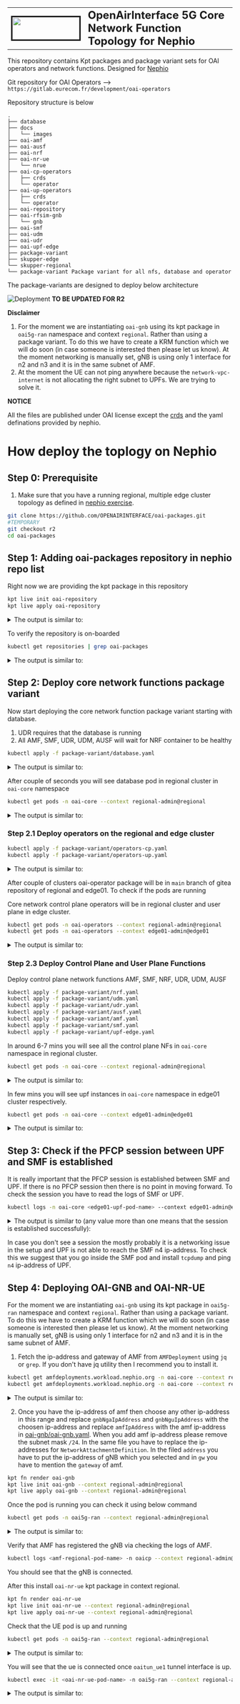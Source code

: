 <table style="border-collapse: collapse; border: none;">
  <tr style="border-collapse: collapse; border: none;">
    <td style="border-collapse: collapse; border: none;">
      <a href="http://www.openairinterface.org/">
         <img src="./docs/images/oai_final_logo.png" alt="" border=3 height=50 width=150>
         </img>
      </a>
    </td>
    <td style="border-collapse: collapse; border: none; vertical-align: center;">
      <b><font size = "5">OpenAirInterface 5G Core Network Function Topology for Nephio</font></b>
    </td>
  </tr>
</table>

This repository contains Kpt packages and package variant sets for OAI operators and network functions. Designed for [Nephio](https://nephio.org/)

Git repository for OAI Operators --> `https://gitlab.eurecom.fr/development/oai-operators` 

Repository structure is below

```
.
├── database
├── docs
│   └── images
├── oai-amf
├── oai-ausf
├── oai-nrf
├── oai-nr-ue
│   └── nrue
├── oai-cp-operators
│   ├── crds
│   └── operator
├── oai-up-operators
│   ├── crds
│   └── operator
├── oai-repository
├── oai-rfsim-gnb
│   └── gnb
├── oai-smf
├── oai-udm
├── oai-udr
├── oai-upf-edge
├── package-variant
├── skupper-edge
└── skupper-regional
└── package-variant	Package variant for all nfs, database and operator
```

The package-variants are designed to deploy below architecture

![Deployment](./docs/images/oai-package-variant.jpg) **TO BE UPDATED FOR R2**

**Disclaimer**

1. For the moment we are instantiating `oai-gnb` using its kpt package in `oai5g-ran` namespace and context `regional`. Rather than using a package variant. To do this we have to create a KRM function which we will do soon (in case someone is interested then please let us know). At the moment networking is manually set, gNB is using only 1 interface for n2 and n3 and it is in the same subnet of AMF.
2. At the moment the UE can not ping anywhere because the `network-vpc-internet` is not allocating the right subnet to UPFs. We are trying to solve it.

**NOTICE**

All the files are published under OAI license except the [crds](./oai-operators/crds) and the yaml definations provided by nephio.

# How deploy the toplogy on Nephio

## Step 0: Prerequisite

1. Make sure that you have a running regional, multiple edge cluster topology as defined in [nephio exercise](https://github.com/nephio-project/docs/blob/v1.0.1/user-guide/exercises.md). 

```bash
git clone https://github.com/OPENAIRINTERFACE/oai-packages.git
#TEMPORARY
git checkout r2
cd oai-packages
```

## Step 1: Adding oai-packages repository in nephio repo list

Right now we are providing the kpt package in this repository 

```bash
kpt live init oai-repository
kpt live apply oai-repository
```

<details>
<summary>The output is similar to:</summary>

```console
installing inventory ResourceGroup CRD.
inventory update started
inventory update finished
apply phase started
repository.config.porch.kpt.dev/oai-packages apply successful
apply phase finished
reconcile phase started
repository.config.porch.kpt.dev/oai-packages reconcile pending
repository.config.porch.kpt.dev/oai-packages reconcile successful
reconcile phase finished
inventory update started
inventory update finished
apply result: 1 attempted, 1 successful, 0 skipped, 0 failed
reconcile result: 1 attempted, 1 successful, 0 skipped, 0 failed, 0 timed out
```
</details>

To verify the repository is on-boarded

```bash
kubectl get repositories | grep oai-packages
```

<details>
<summary>The output is similar to:</summary>

```console
NAME                      TYPE   CONTENT   DEPLOYMENT   READY   ADDRESS
oai-packages              git    Package   false        True    https://github.com/OPENAIRINTERFACE/oai-packages
```
</details>


## Step 2: Deploy core network functions package variant

Now start deploying the core network function package variant starting with database. 

1. UDR requires that the database is running 
2. All AMF, SMF, UDR, UDM, AUSF will wait for NRF container to be healthy

```bash
kubectl apply -f package-variant/database.yaml
```
<details>
<summary>The output is similar to:</summary>

```console
packagevariantset.config.porch.kpt.dev/regional-oai-database created
```
</details>

After couple of seconds you will see database pod in regional cluster in `oai-core` namespace

```bash
kubectl get pods -n oai-core --context regional-admin@regional
```
<details>
<summary>The output is similar to:</summary>

```console
NAME                     READY   STATUS    RESTARTS   AGE
mysql-5c6cb749bc-nsdsp   1/1     Running   0          47s
```
</details>

### Step 2.1 Deploy operators on the regional and edge cluster

```bash
kubectl apply -f package-variant/operators-cp.yaml
kubectl apply -f package-variant/operators-up.yaml
```
<details>
<summary>The output is similar to:</summary>

```console
packagevariant.config.porch.kpt.dev/oai-cp-operators created
packagevariant.config.porch.kpt.dev/oai-up-operators created
```
</details>

After couple of clusters oai-operator package will be in `main` branch of gitea repository of regional and edge01. To check if the pods are running

Core network control plane operators will be in regional cluster and user plane in edge cluster.

```bash
kubectl get pods -n oai-operators --context regional-admin@regional
kubectl get pods -n oai-operators --context edge01-admin@edge01
```
<details>
<summary>The output is similar to:</summary>

```console
## control plane
NAME                                   READY   STATUS    RESTARTS   AGE
oai-amf-controller-55dfbf8c4-9qdl4     1/1     Running   0          2m24s
oai-ausf-controller-769d64999f-28ntm   1/1     Running   0          2m24s
oai-nrf-controller-67f556bf75-8svd5    1/1     Running   0          2m24s
oai-smf-controller-5b6db9f5cb-klfsw    1/1     Running   0          2m24s
oai-udm-controller-867847d4cb-qdrzl    1/1     Running   0          2m24s
oai-udr-controller-764f4bfdb9-zw622    1/1     Running   0          2m24s
## user plane
NAME                                  READY   STATUS    RESTARTS   AGE
oai-upf-controller-75cbc869cb-zchjl   1/1     Running   0          11s
```
</details>


### Step 2.3 Deploy Control Plane and User Plane Functions

Deploy control plane network functions AMF, SMF, NRF, UDR, UDM, AUSF

```bash
kubectl apply -f package-variant/nrf.yaml
kubectl apply -f package-variant/udm.yaml
kubectl apply -f package-variant/udr.yaml
kubectl apply -f package-variant/ausf.yaml
kubectl apply -f package-variant/amf.yaml
kubectl apply -f package-variant/smf.yaml
kubectl apply -f package-variant/upf-edge.yaml
```

In around 6-7 mins you will see all the control plane NFs in `oai-core` namespace in regional cluster.

```bash
kubectl get pods -n oai-core --context regional-admin@regional
```
<details>
<summary>The output is similar to:</summary>

```console
NAME                             READY   STATUS    RESTARTS      AGE
amf-regional-5667d55644-nkthg    1/1     Running   0             85s
ausf-regional-77867547bb-vl92j   1/1     Running   0             85s
mysql-5c6cb749bc-hn26d           1/1     Running   0             15m
nrf-regional-7c79d988f5-lszwk    1/1     Running   0             85s
smf-regional-5966dfd454-fc484    1/1     Running   0             82s
udm-regional-56f78c9c7c-44556    1/1     Running   0             85s
udr-regional-6f685c97db-2vrb7    1/1     Running   0             85s
```
</details>

In few mins you will see upf instances in `oai-core` namespace in edge01 cluster respectively. 

```bash
kubectl get pods -n oai-core --context edge01-admin@edge01
```

<details>
<summary>The output is similar to:</summary>

```console
NAME                          READY   STATUS    RESTARTS   AGE
upf-edge01-696976df64-gwn42   1/1     Running   0          42m
```
</details>

## Step 3: Check if the PFCP session between UPF and SMF is established

It is really important that the PFCP session is established between SMF and UPF. If there is no PFCP session then there is no point in moving forward. To check the session you have to read the logs of SMF or UPF. 

```bash
kubectl logs -n oai-core <edge01-upf-pod-name> --context edge01-admin@edge01 | grep 'Received SX HEARTBEAT REQUEST' | wc -l
```

<details>
<summary>The output is similar to (any value more than one means that the session is established successfully):</summary>

```console
26
```
</details>

In case you don't see a session the mostly probably it is a networking issue in the setup and UPF is not able to reach the SMF n4 ip-address. To check this we suggest that you go inside the SMF pod and install `tcpdump` and ping `n4` ip-address of UPF. 

## Step 4: Deploying OAI-GNB and OAI-NR-UE

For the moment we are instantiating `oai-gnb` using its kpt package in `oai5g-ran` namespace and context `regional`. Rather than using a package variant. To do this we have to create a KRM function which we will do soon (in case someone is interested then please let us know). At the moment networking is manually set, gNB is using only 1 interface for n2 and n3 and it is in the same subnet of AMF.

1. Fetch the ip-address and gateway of AMF from `AMFDeployment` using `jq` or `grep`. If you don't have jq utility then I recommend you to install it. 

```bash
kubectl get amfdeployments.workload.nephio.org -n oai-core --context regional-admin@regional -o json | jq -r .items[0].spec.interfaces[0].ipv4.address
kubectl get amfdeployments.workload.nephio.org -n oai-core --context regional-admin@regional -o json | jq -r .items[0].spec.interfaces[0].ipv4.gateway
```

<details>
<summary>The output is similar to:</summary>

```console
172.2.1.254/24
172.2.1.1
```
</details>

2. Once you have the ip-address of amf then choose any other ip-address in this range and replace `gnbNgaIpAddress` and `gnbNguIpAddress` with the choosen ip-address and replace `amfIpAddress` with the amf ip-address in [oai-gnb/oai-gnb.yaml](./oai-gnb/oai-gnb.yaml).
When you add amf ip-address please remove the subnet mask `/24`. In the same file you have to replace the ip-addresses for `NetworkAttachmentDefinition`. In the filed `address` you have to put the ip-address of gNB which you selected and in `gw` you have to mention the `gateway` of amf.


```bash
kpt fn render oai-gnb
kpt live init oai-gnb --context regional-admin@regional
kpt live apply oai-gnb --context regional-admin@regional
```

Once the pod is running you can check it using below command

```bash
kubectl get pods -n oai5g-ran --context regional-admin@regional
```

<details>
<summary>The output is similar to:</summary>

```console
NAME                           READY   STATUS    RESTARTS   AGE
oaignb-67b99b95dd-vrkzb        1/1     Running   0          3m30s
```
</details>


Verify that AMF has registered the gNB via checking the logs of AMF. 

```bash
kubectl logs <amf-regional-pod-name> -n oaicp --context regional-admin@regional
```

You should see that the gNB is connected. 

After this install `oai-nr-ue` kpt package in context regional. 

```bash
kpt fn render oai-nr-ue
kpt live init oai-nr-ue --context regional-admin@regional
kpt live apply oai-nr-ue --context regional-admin@regional
```
Check that the UE pod is up and running

```bash
kubectl get pods -n oai5g-ran --context regional-admin@regional
```

<details>
<summary>The output is similar to:</summary>

```console
NAME                           READY   STATUS    RESTARTS   AGE
oai-nr-ue-75d46ff4fd-qxsh8   1/1     Running   0          48s
oaignb-67b99b95dd-vrkzb        1/1     Running   0          3m30s
```
</details>

You will see that the ue is connected once `oaitun_ue1` tunnel interface is up. 

```bash
kubectl exec -it <oai-nr-ue-pod-name> -n oai5g-ran --context regional-admin@regional ifconfig oaitun_ue1
```

<details>
<summary>The output is similar to:</summary>

```console
oaitun_ue1: flags=4305<UP,POINTOPOINT,RUNNING,NOARP,MULTICAST>  mtu 1500
        inet 10.1.0.2  netmask 255.255.255.0  destination 10.1.0.2
        inet6 fe80::7e3:e22c:c066:d079  prefixlen 64  scopeid 0x20<link>
        unspec 00-00-00-00-00-00-00-00-00-00-00-00-00-00-00-00  txqueuelen 500  (UNSPEC)
        RX packets 0  bytes 0 (0.0 B)
        RX errors 0  dropped 0  overruns 0  frame 0
        TX packets 5  bytes 240 (240.0 B)
        TX errors 0  dropped 0 overruns 0  carrier 0  collisions 0
```
</details>
